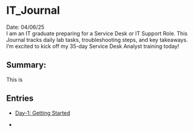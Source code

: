 # IT_Journal
 Date: 04/06/25 </br>
<align>
I am an IT graduate preparing for a Service Desk or IT Support Role. This Journal tracks daily lab tasks, troubleshooting steps, and key takeaways. I’m excited to kick off my 35-day Service Desk Analyst training today!<align>
## **Summary:**
This is 

## **Entries**

- [Day-1: Getting Started](Day-01.md)

- 
